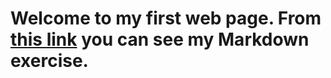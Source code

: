 # Welcome to my first web page. From [this link](https://zuhazu.github.io/answers.html) you can see my Markdown exercise.
